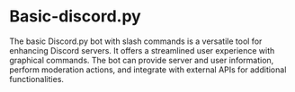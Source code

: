 # Basic-discord.py
The basic Discord.py bot with slash commands is a versatile tool for enhancing Discord servers. It offers a streamlined user experience with graphical commands. The bot can provide server and user information, perform moderation actions, and integrate with external APIs for additional functionalities.
